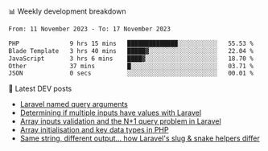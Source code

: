 📊 Weekly development breakdown
<!--START_SECTION:waka-->

```txt
From: 11 November 2023 - To: 17 November 2023

PHP              9 hrs 15 mins   ██████████████░░░░░░░░░░░   55.53 %
Blade Template   3 hrs 40 mins   █████▓░░░░░░░░░░░░░░░░░░░   22.04 %
JavaScript       3 hrs 6 mins    ████▓░░░░░░░░░░░░░░░░░░░░   18.70 %
Other            37 mins         █░░░░░░░░░░░░░░░░░░░░░░░░   03.71 %
JSON             0 secs          ░░░░░░░░░░░░░░░░░░░░░░░░░   00.01 %
```

<!--END_SECTION:waka-->

📕 Latest DEV posts
<!-- BLOG-POST-LIST:START -->
- [Laravel named query arguments](https://dev.to/michaelvickersuk/laravel-named-query-arguments-28kd)
- [Determining if multiple inputs have values with Laravel](https://dev.to/michaelvickersuk/determining-if-multiple-inputs-have-values-with-laravel-km6)
- [Array inputs validation and the N+1 query problem in Laravel](https://dev.to/michaelvickersuk/array-inputs-validation-and-the-n1-query-problem-in-laravel-2agb)
- [Array initialisation and key data types in PHP](https://dev.to/michaelvickersuk/array-initialisation-and-key-data-types-in-php-1e5b)
- [Same string, different output... how Laravel&#39;s slug &amp; snake helpers differ](https://dev.to/michaelvickersuk/same-string-different-output-how-laravels-slug-snake-helpers-differ-1ccj)
<!-- BLOG-POST-LIST:END -->
